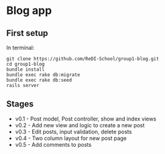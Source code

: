 # Blog app

## First setup
In terminal:
```
git clone https://github.com/ReDI-School/group1-blog.git
cd group1-blog
bundle install
bundle exec rake db:migrate
bundle exec rake db:seed
rails server
```

## Stages
* v0.1 - Post model, Post controller, show and index views
* v0.2 - Add new view and logic to create a new post
* v0.3 - Edit posts, input validation, delete posts
* v0.4 - Two column layout for new post page
* v0.5 - Add comments to posts

